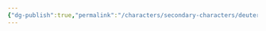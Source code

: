```yaml
---
{"dg-publish":true,"permalink":"/characters/secondary-characters/deuteragonists/princess-dione/"}
---
```


